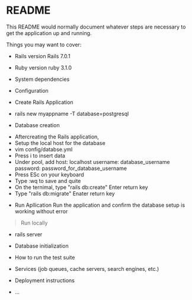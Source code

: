 # README

This README would normally document whatever steps are necessary to get the
application up and running.

Things you may want to cover:

* Rails version
Rails 7.0.1
* Ruby version
ruby 3.1.0
* System dependencies

* Configuration

* Create Rails Application
- rails new myappname -T database=postgresql

* Database creation
- Aftercreating the Rails application,
- Setup the local host for the database
- vim config/databse.yml
- Press i to insert data
- Under pool, add host: localhost username: database_username password: password_for_database_username
- Press ESc on your keyboard
- Type :wq to save and quite
- On the ternimal, type "rails db:create" Enter return key
- Type "rails db:migrate" Enater return key

* Run Apllication
Run the application and confirm the database setup is working without error
> Run locally
- rails server
 
* Database initialization

* How to run the test suite

* Services (job queues, cache servers, search engines, etc.)

* Deployment instructions

* ...
